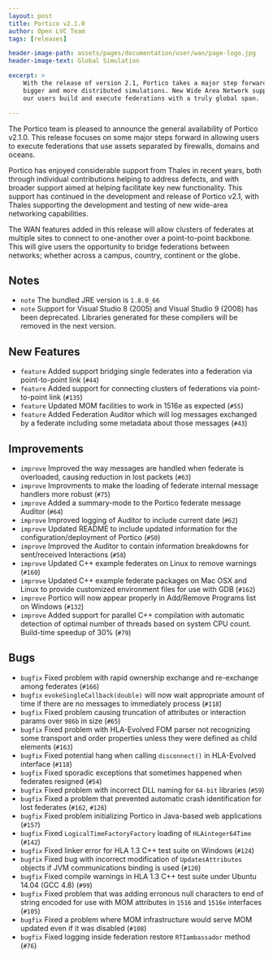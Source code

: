 ```yaml
---
layout: post
title: Portico v2.1.0
author: Open LVC Team
tags: [releases]

header-image-path: assets/pages/documentation/user/wan/page-logo.jpg
header-image-text: Global Simulation

excerpt: > 
    With the release of version 2.1, Portico takes a major step forward in enabling
    bigger and more distributed simulations. New Wide Area Network support will help
    our users build and execute federations with a truly global span.

---
```


The Portico team is pleased to announce the general availability of Portico v2.1.0. This release
focuses on some major steps forward in allowing users to execute federations that use assets
separated by firewalls, domains and oceans.

Portico has enjoyed considerable support from Thales in recent years, both through individual
contributions helping to address defects, and with broader support aimed at helping facilitate
key new functionality. This support has continued in the development and release of Portico v2.1,
with Thales supporting the development and testing of new wide-area networking capabilities.

The WAN features added in this release will allow clusters of federates at multiple sites to
connect to one-another over a point-to-point backbone. This will give users the opportunity
to bridge federations between networks; whether across a campus, country, continent or the globe. 

## Notes

 - `note` The bundled JRE version is `1.8.0_66`
 - `note` Support for Visual Studio 8 (2005) and Visual Studio 9 (2008) has been deprecated.
          Libraries generated for these compilers will be removed in the next version.


## New Features

 - `feature` Added support bridging single federates into a federation via point-to-point link (`#44`)
 - `feature` Added support for connecting clusters of federations via point-to-point link (`#135`)
 - `feature` Updated MOM facilities to work in 1516e as expected (`#55`)
 - `feature` Added Federation Auditor which will log messages exchanged by a federate including some
             metadata about those messages (`#43`)


## Improvements

 - `improve` Improved the way messages are handled when federate is overloaded, causing reduction
             in lost packets (`#63`)
 - `improve` Improvments to make the loading of federate internal message handlers more robust (`#75`)
 - `improve` Added a summary-mode to the Portico federate message Auditor (`#64`)
 - `improve` Improved logging of Auditor to include current date (`#62`)
 - `improve` Updated README to include updated information for the configuration/deployment of Portico (`#50`)
 - `improve` Improved the Auditor to contain information breakdowns for sent/received Interactions (`#58`)
 - `improve` Updated C++ example federates on Linux to remove warnings (`#160`)
 - `improve` Updated C++ example federate packages on Mac OSX and Linux to provide customized environment
             files for use with GDB (`#162`)
 - `improve` Portico will now appear properly in Add/Remove Programs list on Windows (`#132`)
 - `improve` Added support for parallel C++ compilation with automatic detection of optimal number of
             threads based on system CPU count. Build-time speedup of 30% (`#79`)


## Bugs

 - `bugfix` Fixed problem with rapid ownership exchange and re-exchange among federates (`#166`)
 - `bugfix` `evokeSingleCallback(double)` will now wait appropriate amount of time if there are
   no messages to immediately process (`#118`)
 - `bugfix` Fixed problem causing truncation of attributes or interaction params over `986b` in size (`#65`)
 - `bugfix` Fixed problem with HLA-Evolved FOM parser not recognizing some transport and order
   properties unless they were defined as child elements (`#163`)
 - `bugfix` Fixed potential hang when calling `disconnect()` in HLA-Evolved interface (`#118`)
 - `bugfix` Fixed sporadic exceptions that sometimes happened when federates resigned (`#54`)
 - `bugfix` Fixed problem with incorrect DLL naming for `64-bit` libraries (`#59`)
 - `bugfix` Fixed a problem that prevented automatic crash identification for lost federates (`#162`, `#126`)
 - `bugfix` Fixed problem initializing Portico in Java-based web applications (`#157`)
 - `bugfix` Fixed `LogicalTimeFactoryFactory` loading of `HLAinteger64Time` (`#142`)
 - `bugfix` Fixed linker error for HLA 1.3 C++ test suite on Windows (`#124`)
 - `bugfix` Fixed bug with incorrect modification of `UpdatesAttributes` objects if JVM communications
   binding is used (`#120`)
 - `bugfix` Fixed compile warnings in HLA 1.3 C++ test suite under Ubuntu 14.04 (GCC 4.8) (`#99`)
 - `bugfix` Fixed problem that was adding erronous null characters to end of string encoded for use
   with MOM attributes in `1516` and `1516e` interfaces (`#105`)
 - `bugfix` Fixed a problem where MOM infrastructure would serve MOM updated even if it was disabled (`#108`)
 - `bugfix` Fixed logging inside federation restore `RTIambassador` method (`#76`)


